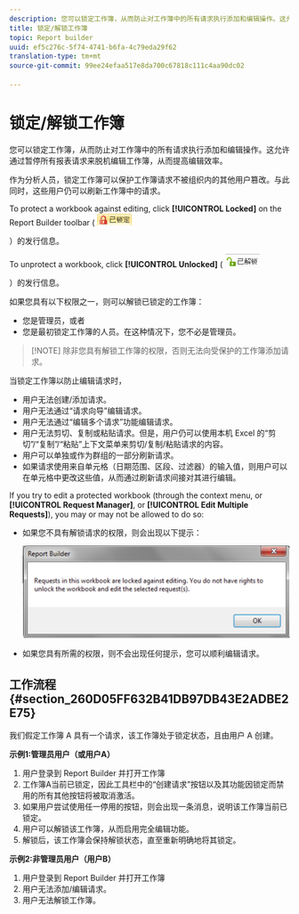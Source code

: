 ```yaml
---
description: 您可以锁定工作簿，从而防止对工作簿中的所有请求执行添加和编辑操作。这允许通过暂停所有报表请求来脱机编辑工作簿，从而提高编辑效率。
title: 锁定/解锁工作簿
topic: Report builder
uuid: ef5c276c-5f74-4741-b6fa-4c79eda29f62
translation-type: tm+mt
source-git-commit: 99ee24efaa517e8da700c67818c111c4aa90dc02

---
```



# 锁定/解锁工作簿

您可以锁定工作簿，从而防止对工作簿中的所有请求执行添加和编辑操作。这允许通过暂停所有报表请求来脱机编辑工作簿，从而提高编辑效率。

作为分析人员，锁定工作簿可以保护工作簿请求不被组织内的其他用户篡改。与此同时，这些用户仍可以刷新工作簿中的请求。

To protect a workbook against editing, click **[!UICONTROL Locked]** on the Report Builder toolbar ( ![](assets/locked_icon.png)

）的发行信息。

To unprotect a workbook, click **[!UICONTROL Unlocked]** ( ![](assets/unlocked_icon.png)

）的发行信息。

如果您具有以下权限之一，则可以解锁已锁定的工作簿：

* 您是管理员，或者
* 您是最初锁定工作簿的人员。在这种情况下，您不必是管理员。

> [!NOTE] 除非您具有解锁工作簿的权限，否则无法向受保护的工作簿添加请求。

当锁定工作簿以防止编辑请求时，

* 用户无法创建/添加请求。
* 用户无法通过“请求向导”编辑请求。
* 用户无法通过“编辑多个请求”功能编辑请求。
* 用户无法剪切、复制或粘贴请求。但是，用户仍可以使用本机 Excel 的“剪切”/“复制”/“粘贴”上下文菜单来剪切/复制/粘贴请求的内容。
* 用户可以单独或作为群组的一部分刷新请求。
* 如果请求使用来自单元格（日期范围、区段、过滤器）的输入值，则用户可以在单元格中更改这些值，从而通过刷新请求间接对其进行编辑。

If you try to edit a protected workbook (through the context menu, or **[!UICONTROL Request Manager]**, or **[!UICONTROL Edit Multiple Requests]**), you may or may not be allowed to do so:

* 如果您不具有解锁请求的权限，则会出现以下提示：

   ![](assets/locked_workbook_error.png)

* 如果您具有所需的权限，则不会出现任何提示，您可以顺利编辑请求。

## 工作流程 {#section_260D05FF632B41DB97DB43E2ADBE2E75}

我们假定工作簿 A 具有一个请求，该工作簿处于锁定状态，且由用户 A 创建。

**示例1:管理员用户（或用户A）**

1. 用户登录到 Report Builder 并打开工作簿 
1. 工作簿A当前已锁定，因此工具栏中的“创建请求”按钮以及其功能因锁定而禁用的所有其他按钮将被取消激活。
1. 如果用户尝试使用任一停用的按钮，则会出现一条消息，说明该工作簿当前已锁定。
1. 用户可以解锁该工作簿，从而启用完全编辑功能。
1. 解锁后，该工作簿会保持解锁状态，直至重新明确地将其锁定。

**示例2:非管理员用户（用户B）**

1. 用户登录到 Report Builder 并打开工作簿 
1. 用户无法添加/编辑请求。
1. 用户无法解锁工作簿。


